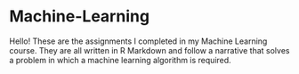 # Machine-Learning
Hello! These are the assignments I completed in my Machine Learning course. They are all written in R Markdown and follow a narrative that solves a problem in which a machine learning algorithm is required. 
